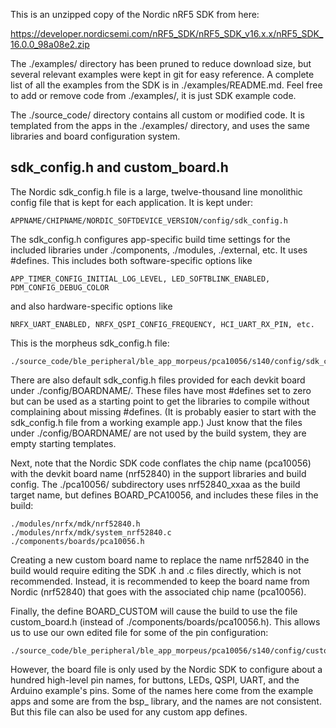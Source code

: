 This is an unzipped copy of the Nordic nRF5 SDK from here:

https://developer.nordicsemi.com/nRF5_SDK/nRF5_SDK_v16.x.x/nRF5_SDK_16.0.0_98a08e2.zip

The ./examples/ directory has been pruned to reduce download size, but several
relevant examples were kept in git for easy reference. A complete
list of all the examples from the SDK is in ./examples/README.md.
Feel free to add or remove code from ./examples/, it is just SDK example code.

The ./source_code/ directory contains all custom or modified code. It is 
templated from the apps in the ./examples/ directory, and uses the same
libraries and board configuration system.

## sdk_config.h and custom_board.h

The Nordic sdk_config.h file is a large, twelve-thousand line monolithic 
config file that is kept for each application. It is kept under:

    APPNAME/CHIPNAME/NORDIC_SOFTDEVICE_VERSION/config/sdk_config.h

The sdk_config.h configures app-specific build time settings for the included 
libraries under ./components, ./modules, ./external, etc. It uses #defines.
This includes both software-specific options like

    APP_TIMER_CONFIG_INITIAL_LOG_LEVEL, LED_SOFTBLINK_ENABLED, PDM_CONFIG_DEBUG_COLOR

and also hardware-specific options like

    NRFX_UART_ENABLED, NRFX_QSPI_CONFIG_FREQUENCY, HCI_UART_RX_PIN, etc.

This is the morpheus sdk_config.h file:

    ./source_code/ble_peripheral/ble_app_morpeus/pca10056/s140/config/sdk_config.h

There are also default sdk_config.h files provided for each devkit board under 
./config/BOARDNAME/. These files have most #defines set to zero but can be used 
as a starting point to get the libraries to compile without complaining about 
missing #defines. (It is probably easier to start with the sdk_config.h file 
from a working example app.) Just know that the files under ./config/BOARDNAME/
are not used by the build system, they are empty starting templates.

Next, note that the Nordic SDK code conflates the chip name (pca10056) with the
devkit board name (nrf52840) in the support libraries and build config. 
The ./pca10056/ subdirectory uses nrf52840_xxaa as the build target name, 
but defines BOARD_PCA10056, and includes these files in the build:

    ./modules/nrfx/mdk/nrf52840.h
    ./modules/nrfx/mdk/system_nrf52840.c
    ./components/boards/pca10056.h

Creating a new custom board name to replace the name nrf52840 in the build 
would require editing the SDK .h and .c files directly, which is not 
recommended. Instead, it is recommended to keep the board name from Nordic 
(nrf52840) that goes with the associated chip name (pca10056).

Finally, the define BOARD_CUSTOM will cause the build to use the file
custom_board.h (instead of ./components/boards/pca10056.h). This allows us 
to use our own edited file for some of the pin configuration:

    ./source_code/ble_peripheral/ble_app_morpeus/pca10056/s140/config/custom_board.h

However, the board file is only used by the Nordic SDK to configure
about a hundred high-level pin names, for buttons, LEDs, QSPI, UART, and
the Arduino example's pins. Some of the names here come from the example apps 
and some are from the bsp_ library, and the names are not consistent. But this 
file can also be used for any custom app defines. 


